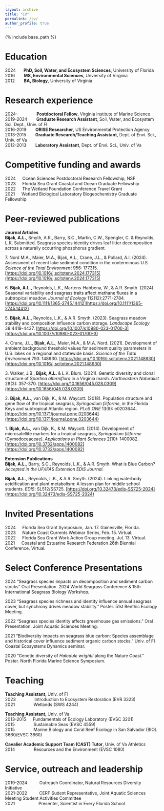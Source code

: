 ```yaml
---
layout: archive
title: "CV"
permalink: /cv/
author_profile: true
---
```


{% include base_path %}

Education
======
2024 &emsp;&nbsp; **PhD, Soil, Water, and Ecosystem Sciences**, University of Florida  
2016 &emsp; &nbsp; **MS, Environmental Sciences**, Unviersity of Virginia  
2012 &emsp; &nbsp; **BA, Biology**, University of Virginia  

Research experience
======
2024- &emsp;&emsp; &emsp; &nbsp; **Postdoctoral Fellow**, Virginia Institute of Marine Science  
2019-2024 &emsp; &nbsp; **Graduate Research Assistant**, Soil, Water, and Ecosystem Sci. Dept., Univ. of Fl  
2016-2019 &emsp; &nbsp; **ORISE Researcher**, US Environmental Protection Agency  
2013-2015 &emsp; &nbsp; **Graduate Research/Teaching Assistant**, Dept. of Envi. Sci., Univ. of Va  
2012-2013 &emsp; &nbsp; **Laboratory Assistant**, Dept. of Envi. Sci., Univ. of Va    
  
Competitive funding and awards
======
  
2024 &emsp; Ocean Sciences Postdoctoral Research Fellowship, NSF  
2023 &emsp; Florida Sea Grant Coastal and Ocean Graduate Fellowship  
2022 &emsp; The Wetland Foundation Conference Travel Grant    
2021 &emsp; Wetland Biological Laboratory Biogeochemistry Graduate Fellowship  

Peer-reviewed publications
======
**Journal Articles**  
**Bijak, A.L.**, Smyth, A.R., Barry, S.C., Martin, C.W., Spengler, C. & Reynolds, L.K. Submitted. Seagrass species identity drives leaf litter decomposition across a naturally occurring phosphorus gradient.  

7\. Nord M.A., Maier, M.A., Bijak, A.L., Crane, J.L., & Pollard, A.I. (2024). Assessment of recent lake sediment condition in the conterminous U.S. *Science of the Total Environment* 956: 177315. [https://doi.org/10.1016/j.scitotenv.2024.177315](https://doi.org/10.1016/j.scitotenv.2024.177315)  

6\. **Bijak, A.L.**, Reynolds, L.K., Martens-Habbena, W., & A.R. Smyth. (2024). Seasonal variability and seagrass traits affect methane fluxes in a subtropical meadow. *Journal of Ecology* 112(12):2771-2784. [https://doi.org/10.1111/1365-2745.14412](https://doi.org/10.1111/1365-2745.14412)  

5\. **Bijak, A.L.**, Reynolds, L.K., & A.R. Smyth. (2023). Seagrass meadow stability and composition influence carbon storage. *Landscape Ecology* 38:4419-4437. [https://doi.org/10.1007/s10980-023-01700-3](https://doi.org/10.1007/s10980-023-01700-3)  

4\. Crane, J.L., **Bijak, A.L.**, Maier, M.A., & M.A. Nord. (2021). Development of ambient background threshold values for sediment quality parameters in U.S. lakes on a regional and statewide basis. *Science of the Total Environment* 793: 148630. [https://doi.org/10.1016/j.scitotenv.2021.148630](https://doi.org/10.1016/j.scitotenv.2021.148630)  

3\. Walker, J.B., **Bijak, A.L.** & L.K. Blum. (2021). Genetic diversity and clonal structure of *Spartina alterniflora* in a Virginia marsh. *Northeastern Naturalist* 28(3): 357-370. [https://doi.org/10.1656/045.028.0309](https://doi.org/10.1656/045.028.0309)  

2\. **Bijak, A.L.**, van Dijk, K., & M. Waycott. (2018). Population structure and gene flow of the tropical seagrass, *Syringodium filiforme*, in the Florida Keys and subtropical Atlantic region. *PLoS ONE* 13(9): e0203644. [https://doi.org/10.1371/journal.pone.0203644](https://doi.org/10.1371/journal.pone.0203644)  

1\. **Bijak, A.L.**, van Dijk, K., & M. Waycott. (2014). Development of microsatellite markers for a tropical seagrass, *Syringodium filiforme* (Cymodoceaceae). *Applications in Plant Sciences* 2(10): 1400082. [https://doi.org/10.3732/apps.1400082](https://doi.org/10.3732/apps.1400082)  

**Extension Publications**  
**Bijak, A.L.**, Barry, S.C., Reynolds, L.K., & A.R. Smyth. What is Blue Carbon? *Accepted in the UF/IFAS Extension EDIS Journal.*  

**Bijak, A.L.**, Reynolds, L.K., & A.R. Smyth. (2024). Linking waterbody acidification and plant metabolism: A lesson plan for middle school students. *EDIS*: SL512/SS725. [https://doi.org/10.32473/edis-SS725-2024](https://doi.org/10.32473/edis-SS725-2024)  
  
Invited Presentations
======
2024 &emsp; Florida Sea Grant Symposium, Jan. 17. Gainesville, Florida.  
2023 &emsp; Nature Coast Currents Webinar Series, Feb. 15. Virtual.  
2022 &emsp; Florida Sea Grant Work Action Group meeting, Jul. 13. Virtual.  
2021 &emsp; Coastal and Estuarine Research Federation 26th Biennial Conference. Virtual.  

Select Conference Presentations
======
2024 “Seagrass species impacts on decomposition and sediment carbon stocks” Oral Presentation.
2024 World Seagrass Conference & 15th International Seagrass Biology Workshop.  

2023 “Seagrass species richness and identity influence annual seagrass cover, but synchrony drives
meadow stability.” Poster. 51st Benthic Ecology Meeting.  

2022 “Seagrass species identity affects greenhouse gas emissions.” Oral Presentation. Joint Aquatic
Sciences Meeting.  

2021 “Biodiversity impacts on seagrass blue carbon: Species assemblage and historical cover influence
sediment organic carbon stocks.” Univ. of Fl Coastal Ecosystems Dynamics seminar.  

2020 “Genetic diversity of *Halodule wrightii* along the Nature Coast.” Poster. North Florida Marine
Science Symposium.  
  
Teaching
======
**Teaching Assistant**, Univ. of Fl  
2023 &emsp;&emsp;&emsp; &nbsp;&nbsp; Introduction to Ecosystem Restoration (EVR 3323)  
2021 &emsp;&emsp;&emsp; &nbsp;&nbsp; Wetlands (SWS 4244)  

**Teaching Assistant**, Univ. of Va  
2013-2015 &emsp; Fundamentals of Ecology Laboratory (EVSC 3201)  
2015 &emsp;&emsp;&emsp; &nbsp;&nbsp; Sustainable Seas (EVSC 4559)  
2015 &emsp;&emsp;&emsp; &nbsp;&nbsp; Marine Biology and Coral Reef Ecology in San Salvador (BIOL 3660/EVSC 3660)  

**Cavalier Academic Support Team (CAST) Tutor**, Univ. of Va Athletics  
2014 &emsp;&emsp;&emsp; &nbsp;&nbsp; Resources and the Environment (EVSC 1080)  

Service, outreach and leadership
======
2019-2024 &emsp; &emsp; Outreach Coordinator, Natural Resources Diversity Initiative  
2021-2022 &emsp; &emsp; CERF Sudent Representative, Joint Aquatic Sciences Meeting Student Activities Committee  
2021 &emsp;&emsp;&emsp;&emsp;&emsp; Presenter, Scientist in Every Florida School  
  
